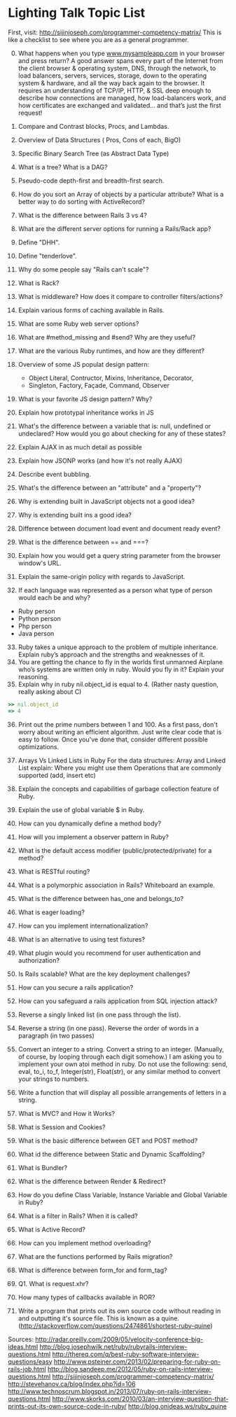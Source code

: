 # Lighting Talk Topic List

First, visit: http://sijinjoseph.com/programmer-competency-matrix/
This is like a checklist to see where you are as a general programmer.

0. What happens when you type www.mysampleapp.com in your browser and press return?
    A good answer spans every part of the Internet from the client browser & operating system, DNS, through the network, to load balancers, servers, services, storage, down to the operating system & hardware, and all the way back again to the browser. It requires an understanding of TCP/IP, HTTP, & SSL deep enough to describe how connections are managed, how load-balancers work, and how certificates are exchanged and validated… and that’s just the first request!

1. Compare and Contrast blocks, Procs, and Lambdas.
2. Overview of Data Structures ( Pros, Cons of each, BigO)
3. Specific Binary Search Tree (as Abstract Data Type)
4. What is a tree? What is a DAG?
5. Pseudo-code depth-first and breadth-first search.
6. How do you sort an Array of objects by a particular attribute? What is a better way to do sorting with ActiveRecord?
7. What is the difference between Rails 3 vs 4?
8. What are the different server options for running a Rails/Rack app?
9. Define "DHH".
10. Define "tenderlove".
11. Why do some people say "Rails can't scale"?
12. What is Rack?
13. What is middleware? How does it compare to controller filters/actions?
14. Explain various forms of caching available in Rails.
15. What are some Ruby web server options?

16. What are #method_missing and #send? Why are they useful?
17. What are the various Ruby runtimes, and how are they different?

18. Overview of some JS populat design pattern:
    + Object Literal, Contructor, Mixins, Inheritance, Decorator,
    + Singleton, Factory, Façade, Command, Observer
19. What is your favorite JS design pattern? Why?
20. Explain how prototypal inheritance works in JS
21. What's the difference between a variable that is: null, undefined or undeclared?  How would you go about checking for any of these states?
22. Explain AJAX in as much detail as possible
23. Explain how JSONP works (and how it's not really AJAX)
24. Describe event bubbling.
25. What's the difference between an "attribute" and a "property"?
26. Why is extending built in JavaScript objects not a good idea?
27. Why is extending built ins a good idea?
28. Difference between document load event and document ready event?
29. What is the difference between == and ===?
30. Explain how you would get a query string parameter from the browser window's URL.
31. Explain the same-origin policy with regards to JavaScript.
32. If each language was represented as a person what type of person would each be and why?
  + Ruby person
  + Python person
  + Php person
  + Java person
33. Ruby takes a unique approach to the problem of multiple inheritance. Explain ruby’s approach and the strengths and weaknesses of it.
34. You are getting the chance to fly in the worlds first unmanned Airplane who’s systems are written only in ruby. Would you fly in it? Explain your reasoning.
35. Explain why in ruby nil.object_id is equal to 4. (Rather nasty question, really asking about C)

 ``` ruby
>> nil.object_id
=> 4
```
36.  Print out the prime numbers between 1 and 100. As a first pass, don't worry about writing an efficient algorithm. Just write clear code that is easy to follow. Once you've done that, consider different possible optimizations.

37.  Arrays Vs Linked Lists in Ruby
For the data structures: Array and Linked List explain:
    Where you might use them
    Operations that are commonly supported (add, insert etc)
38. Explain the concepts and capabilities of garbage collection feature of Ruby.
39.  Explain the use of global variable $ in Ruby.
40.  How can you dynamically define a method body?
41.  How will you implement a observer pattern in Ruby?
42.  What is the default access modifier (public/protected/private) for a method?
43.  What is RESTful routing?
44.  What is a polymorphic association in Rails?  Whiteboard an example.
45.  What is the difference between has_one and belongs_to?
46.  What is eager loading?
47.  How can you implement internationalization?
48.  What is an alternative to using test fixtures?
49.  What plugin would you recommend for user authentication and authorization?
50.  Is Rails scalable?  What are the key deployment challenges?
51.  How can you secure a rails application?
52.  How can you safeguard a rails application from SQL injection attack?
53.  Reverse a singly linked list (in one pass through the list).
54.  Reverse a string (in one pass). Reverse the order of words in a paragraph (in two passes)
55.  Convert an integer to a string. Convert a string to an integer. (Manually, of course, by looping through each digit somehow.)  I am asking you to implement your own atoi method in ruby.  Do not use the following: send, eval, to_i, to_f, Integer(str), Float(str), or any similar method to convert your strings to numbers.
56.  Write a function that will display all possible arrangements of letters in a string.
57.  What is MVC? and How it Works?
58.  What is Session and Cookies?
59.  What is the basic difference between GET and POST method?
60.  What id the difference between Static and Dynamic Scaffolding?
61.  What is Bundler?
62.  What is the difference between Render & Redirect?
63.   How do you define Class Variable, Instance Variable and Global Variable in Ruby?
64.  What is a filter in Rails? When it is called?
65.  What is Active Record?
66.  How can you implement method overloading?
67.  What are the functions performed by Rails migration?
68.  What is difference between form_for and form_tag?
69.  Q1. What is request.xhr?
70.  How many types of callbacks available in ROR?
71.  Write a program that prints out its own source code without reading in and outputting it's source file.  This is known as a quine.
(http://stackoverflow.com/questions/2474861/shortest-ruby-quine)




Sources:
http://radar.oreilly.com/2009/05/velocity-conference-big-ideas.html
http://blog.josephwilk.net/ruby/rubyrails-interview-questions.html
http://thereq.com/q/best-ruby-software-interview-questions/easy
http://www.psteiner.com/2013/02/preparing-for-ruby-on-rails-job.html
http://blog.sandeep.me/2012/05/ruby-on-rails-interview-questions.html
http://sijinjoseph.com/programmer-competency-matrix/
http://stevehanov.ca/blog/index.php?id=106
http://www.technoscrum.blogspot.in/2013/07/ruby-on-rails-interview-questions.html
http://www.skorks.com/2010/03/an-interview-question-that-prints-out-its-own-source-code-in-ruby/
http://blog.onideas.ws/ruby_quine







